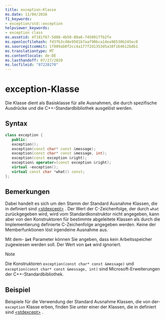 ```yaml
---
title: exception-Klasse
ms.date: 11/04/2016
f1_keywords:
- exception/std::exception
helpviewer_keywords:
- exception class
ms.assetid: 4f181f67-5888-4b50-89a6-745091ffb2fe
ms.openlocfilehash: fd3fb3c48e9501b7aaf90bca14ea98530b245ec0
ms.sourcegitcommit: 1f009ab0f2cc4a177f2d1353d5a38f164612bdb1
ms.translationtype: MT
ms.contentlocale: de-DE
ms.lasthandoff: 07/27/2020
ms.locfileid: "87228270"
---
```

# <a name="exception-class"></a>exception-Klasse

Die Klasse dient als Basisklasse für alle Ausnahmen, die durch spezifische Ausdrücke und die C++-Standardbibliothek ausgelöst werden.

## <a name="syntax"></a>Syntax

```cpp
class exception {
   public:
   exception();
   exception(const char* const &message);
   exception(const char* const &message, int);
   exception(const exception &right);
   exception& operator=(const exception &right);
   virtual ~exception();
   virtual const char *what() const;
};
```

## <a name="remarks"></a>Bemerkungen

Dabei handelt es sich um den Stamm der Standard Ausnahme Klassen, die in definiert sind [\<stdexcept>](../standard-library/stdexcept.md) . Der Wert der C-Zeichenfolge, der durch `what` zurückgegeben wird, wird vom Standardkonstruktor nicht angegeben, kann aber von den Konstruktoren für bestimmte abgeleitete Klassen als durch die Implementierung definierte C-Zeichenfolge angegeben werden. Keine der Memberfunktionen löst irgendeine Ausnahme aus.

Mit dem- **`int`** Parameter können Sie angeben, dass kein Arbeitsspeicher zugewiesen werden soll. Der Wert von **`int`** wird ignoriert.

> [!NOTE]
> Die Konstruktoren `exception(const char* const &message)` und `exception(const char* const &message, int)` sind Microsoft-Erweiterungen der C++-Standardbibliothek.

## <a name="example"></a>Beispiel

Beispiele für die Verwendung der Standard Ausnahme Klassen, die von der- `exception` Klasse erben, finden Sie unter einer der Klassen, die in definiert sind [\<stdexcept>](../standard-library/stdexcept.md) .

